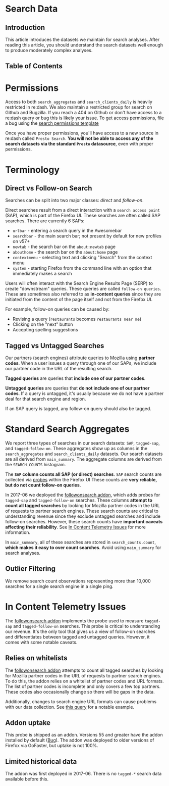 # Search Data

## Introduction

This article introduces the datasets we maintain for search analyses.
After reading this article,
you should understand the search datasets well enough to produce moderately complex analyses.

## Table of Contents

<!-- toc -->

# Permissions

Access to both `search_aggregates` and `search_clients_daily`
is heavily restricted in re:dash.
We also maintain a restricted group for search on Github and Bugzilla.
If you reach a 404 on Github or don't have access to a re:dash query or bug
this is likely your issue.
To get access permissions, file a bug using the [search permissions template]

Once you have proper permissions,
you'll have access to a new source in re:dash called `Presto Search`.
**You will not be able to access any of the search datasets
via the standard `Presto` datasource**, even with proper permissions.


# Terminology

## Direct vs Follow-on Search

Searches can be split into two major classes: *direct* and *follow-on*.

Direct searches result from a direct interaction with a `search access point` (SAP),
which is part of the Firefox UI.
These searches are often called SAP searches.
There are currently 6 SAPs:

* `urlbar` - entering a search query in the Awesomebar
* `searchbar` - the main search bar; not present by default for new profiles on v57+
* `newtab` - the search bar on the `about:newtab` page
* `abouthome` - the search bar on the `about:home` page
* `contextmenu` - selecting text and clicking "Search" from the context menu
* `system` - starting Firefox from the command line with an option that immediately makes a search

Users will often interact with the Search Engine Results Page (SERP)
to create "downstream" queries.
These queries are called `follow-on queries`.
These are sometimes also referred to as **in-content queries**
since they are initiated from the content of the page itself
and not from the Firefox UI.

For example, follow-on queries can be caused by:

* Revising a query (`restaurants` becomes `restaurants near me`)
* Clicking on the "next" button
* Accepting spelling suggestions

## Tagged vs Untagged Searches

Our partners (search engines) attribute queries to Mozilla using **partner codes**.
When a user issues a query through one of our SAPs,
we include our partner code in the URL of the resulting search.

**Tagged queries** are queries that **include one of our partner codes**.

**Untagged queries** are queries that **do not include one of our partner codes**.
If a query is untagged,
it's usually because we do not have a partner deal for that search engine and region.

If an SAP query is tagged, any follow-on query should also be tagged.

# Standard Search Aggregates

We report three types of searches in our search datasets:
`SAP`, `tagged-sap`, and `tagged-follow-on`.
These aggregates show up as columns in the
`search_aggregates` and `search_clients_daily` datasets.
Our search datasets are all derived from `main_summary`.
The aggregate columns are derived from the `SEARCH_COUNTS` histogram.

The **`SAP` column counts all SAP (or direct) searches**.
`SAP` search counts are collected via 
[probes](https://firefox-source-docs.mozilla.org/browser/browser/BrowserUsageTelemetry.html#search-telemetry)
within the Firefox UI
These counts are **very reliable, but do not count follow-on queries**.

In 2017-06 we deployed the [followonsearch addon],
which adds probes for `tagged-sap` and `tagged-follow-on` searches.
These columns **attempt to count all tagged searches**
by looking for Mozilla partner codes in the URL of requests to partner search engines.
These search counts are critical to understanding revenue
since they exclude untagged searches and include follow-on searches.
However, these search counts have **important caveats affecting their reliability**.
See [In Content Telemetry Issues](#in-content-telemetry-issues) for more information.

In `main_summary`, all of these searches are stored in `search_counts.count`,
**which makes it easy to over count searches**.
Avoid using `main_summary` for search analyses.

## Outlier Filtering

We remove search count observations representing more than
10,000 searches for a single search engine in a single ping.


# In Content Telemetry Issues

The [followonsearch addon] implements the probe
used to measure `tagged-sap` and `tagged-follow-on` searches.
This probe is critical to understanding our revenue.
It's the only tool that gives us a view of follow-on searches
and differentiates between tagged and untagged queries.
However, it comes with some notable caveats.

## Relies on whitelists

The [followonsearch addon] attempts to count all tagged searches
by looking for Mozilla partner codes in the URL of requests to partner search engines.
To do this, the addon relies on a whitelist of partner codes and URL formats.
The list of partner codes is incomplete and only covers a few top partners.
These codes also occasionally change so there will be gaps in the data.

Additionally, changes to search engine URL formats can cause problems with our data collection.
See 
[this query](https://sql.telemetry.mozilla.org/queries/47631/source#128887)
for a notable example.

## Addon uptake

This probe is shipped as an addon.
Versions 55 and greater have the addon installed by default
([Bug](https://bugzilla.mozilla.org/show_bug.cgi?id=1369028)).
The addon was deployed to older versions of Firefox via GoFaster,
but uptake is not 100%.

## Limited historical data

The addon was first deployed in 2017-06.
There is no `tagged-*` search data available before this.

[followonsearch addon]: https://github.com/mozilla/followonsearch
[search permissions template]: https://bugzilla.mozilla.org/enter_bug.cgi?assigned_to=rharter%40mozilla.com&bug_file_loc=http%3A%2F%2F&bug_ignored=0&bug_severity=normal&bug_status=NEW&cf_fx_iteration=---&cf_fx_points=---&comment=Please%20add%20the%20following%20user%20to%20the%20Search%20group%3A%0D%0A%0D%0AMozilla%20email%20address%3A%0D%0AGithub%20handle%3A&component=Datasets%3A%20Search&contenttypemethod=autodetect&contenttypeselection=text%2Fplain&defined_groups=1&flag_type-4=X&flag_type-607=X&flag_type-800=X&flag_type-803=X&flag_type-916=X&form_name=enter_bug&maketemplate=Remember%20values%20as%20bookmarkable%20template&op_sys=Linux&priority=--&product=Data%20Platform%20and%20Tools&rep_platform=x86_64&short_desc=Add%20user%20to%20search%20user%20groups&target_milestone=---&version=unspecified
